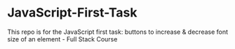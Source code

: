 # JavaScript-First-Task
This repo is for the JavaScript first task: buttons to increase &amp; decrease font size of an element - Full Stack Course
